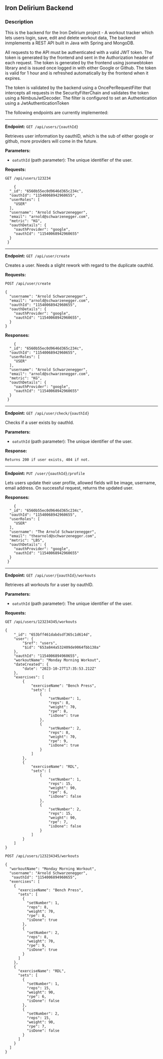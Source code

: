 ## Iron Delirium Backend

### Description
This is the backend for the Iron Delirium project - A workout tracker which lets users login, save, edit and delete 
workout data, The backend inmplements a REST API built in Java with Spring and MongoDB.

All requests to the API must be authenticated with a valid JWT token. The token is generated by the frontend and sent in the
Authorization header of each request. The token is generated by the frontend using jsonwebtoken library and is issued
once logged in with either Google or Github. The token is valid for 1 hour and is refreshed automatically by the frontend
when it expires.

The token is validated by the backend using a OncePerRequestFilter that intercepts all requests in the SecurityFilterChain 
and validates the token using a NimbusJwtDecoder. The filter is configured to set an Authentication using a JwtAuthenticationToken
 

The following endpoints are currently implemented:

-------------

**Endpoint:** `GET /api/users/{oauthId}`

Retrieves user information by oauthID, which is the sub of either google or github, more providers will come in the future.

**Parameters:**

- `oatuthId` (path parameter): The unique identifier of the user.

**Requests:**

```http
GET /api/users/123234

    {
  "_id": "6560b55ec0d9646d365c234c",
  "oauthId": "11540068942960655",
  "userRoles": [
    "USER"
  ],
  "username": "Arnold Schwarzenegger",
  "email": "arnold@schwarzenegger.com",
  "metric": "KG",
  "oauthDetails": {
    "oauthProvider": "google",
    "oauthId": "11540068942960655"
  }
 }
```

-------------

**Endpoint:** `GET /api/user/create`

Creates a user. Needs a slight rework with regard to the duplicate oauthId.

**Requests:**

```http
POST /api/user/create

{
  "username": "Arnold Schwarzenegger",
  "email": "arnold@schwarzenegger.com",
  "oauthId": "11540068942960655",
  "oauthDetails": {
    "oauthProvider": "google",
    "oauthId": "11540068942960655",
  }
}
```

**Responses:**

```http
    {
  "_id": "6560b55ec0d9646d365c234c",
  "oauthId": "11540068942960655",
  "userRoles": [
    "USER"
  ],
  "username": "Arnold Schwarzenegger",
  "email": "arnold@schwarzenegger.com",
  "metric": "KG",
  "oauthDetails": {
    "oauthProvider": "google",
    "oauthId": "11540068942960655"
  }
 }
```

-------------

**Endpoint:** `GET /api/user/check/{oauthId}`

Checks if a user exists by oauthId.

**Parameters:**

- `oatuthId` (path parameter): The unique identifier of the user.

**Response:**

```http
Returns 200 if user exists, 404 if not.
```

-------------

**Endpoint:** `PUT /user/{oauthId}/profile`

Lets users update their user profile, allowed fields will be image, username, email address. On successful request, 
returns the updated user.

**Responses:**

```http
    {
  "_id": "6560b55ec0d9646d365c234c",
  "oauthId": "11540068942960655",
  "userRoles": [
    "USER"
  ],
  "username": "The Arnold Schwarzenegger",
  "email": "thearnold@schwarzenegger.com",
  "metric": "LBS",
  "oauthDetails": {
    "oauthProvider": "google",
    "oauthId": "11540068942960655"
  }
 }
```

-------------

**Endpoint:** `GET /api/user/{oauthId}/workouts`

Retrieves all workouts for a user by oauthID.

**Parameters:**

- `oatuthId` (path parameter): The unique identifier of the user.

**Requests:**

```http
GET /api/users/123234345/workouts

{
    "_id": "653bff461dabdsdf365c1d614d",
    "user": {
        "$ref": "users",
        "$id": "653a844a532409de9064fbb138a"
    },
    "oauthId": "1154006894960655",
    "workoutName": "Monday Morning Workout",
    "dateCreated": {
        "date": "2023-10-27T17:35:53.212Z"
    },
    "exercises": [
        {
            "exerciseName": "Bench Press",
            "sets": [
                {
                    "setNumber": 1,
                    "reps": 8,
                    "weight": 70,
                    "rpe": 8,
                    "isDone": true
                },
                {
                    "setNumber": 2,
                    "reps": 8,
                    "weight": 70,
                    "rpe": 9,
                    "isDone": true
                }
            ]
        },
        {
            "exerciseName": "RDL",
            "sets": [
                {
                    "setNumber": 1,
                    "reps": 15,
                    "weight": 90,
                    "rpe": 6,
                    "isDone": false
                },
                {
                    "setNumber": 2,
                    "reps": 15,
                    "weight": 90,
                    "rpe": 7,
                    "isDone": false
                }
            ]
        }
    ]
}
```
```http
POST /api/users/123234345/workouts

{
  "workoutName": "Monday Morning Workout",
  "username": "Arnold Schwarzenegger",
   "oauthId": "1154006894960655",
  "exercises": [
    {
      "exerciseName": "Bench Press",
      "sets": [
        {
          "setNumber": 1,
          "reps": 8,
          "weight": 70,
          "rpe": 8,
          "isDone": true
        },
        {
          "setNumber": 2,
          "reps": 8,
          "weight": 70,
          "rpe": 9,
          "isDone": true
        }
      ]
    },
    {
      "exerciseName": "RDL",
      "sets": [
        {
          "setNumber": 1,
          "reps": 15,
          "weight": 90,
          "rpe": 6,
          "isDone": false
        },
        {
          "setNumber": 2,
          "reps": 15,
          "weight": 90,
          "rpe": 7,
          "isDone": false
        }
      ]
    }
  ]
}
```

